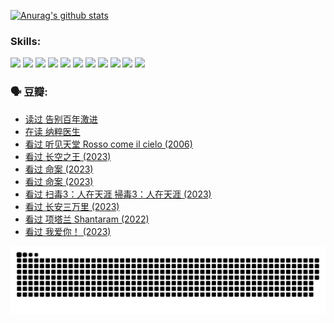 
[![Anurag's github stats](https://github-readme-stats.vercel.app/api?username=w940853815)](https://github.com/anuraghazra/github-readme-stats)

### Skills:

<code><img height="32" src="https://cdn.jsdelivr.net/npm/simple-icons@v5/icons/python.svg"></code>
<code><img height="32" src="https://cdn.jsdelivr.net/npm/simple-icons@v5/icons/javascript.svg"></code>
<code><img height="32" src="https://cdn.jsdelivr.net/npm/simple-icons@v5/icons/django.svg"></code>
<code><img height="32" src="https://cdn.jsdelivr.net/npm/simple-icons@v5/icons/flask.svg"></code>
<code><img height="32" src="https://cdn.jsdelivr.net/npm/simple-icons@v5/icons/vuetify.svg"></code>
<code><img height="32" src="https://cdn.jsdelivr.net/npm/simple-icons@v5/icons/git.svg"></code>
<code><img height="32" src="https://cdn.jsdelivr.net/npm/simple-icons@v5/icons/docker.svg"></code>
<code><img height="32" src="https://cdn.jsdelivr.net/npm/simple-icons@v5/icons/postgresql.svg"></code>
<code><img height="32" src="https://cdn.jsdelivr.net/npm/simple-icons@v5/icons/elasticsearch.svg"></code>
<code><img height="32" src="https://cdn.jsdelivr.net/npm/simple-icons@v5/icons/macos.svg"></code>
<code><img height="32" src="https://cdn.jsdelivr.net/npm/simple-icons@v5/icons/linux.svg"></code>

### 🗣 豆瓣:

<!-- DOUBAN-ACTIVITIES:START -->
- [读过 告别百年激进](https://www.douban.com/people/136069238/status/4406414036/?_i=97718311)
- [在读 纳粹医生](https://www.douban.com/people/136069238/status/4406413750/?_i=97718311)
- [看过 听见天堂 Rosso come il cielo‎ (2006)](https://www.douban.com/people/136069238/status/4401902014/?_i=97718311)
- [看过 长空之王‎ (2023)](https://www.douban.com/people/136069238/status/4397459053/?_i=97718311)
- [看过 命案‎ (2023)](https://www.douban.com/people/136069238/status/4395718336/?_i=97718311)
- [看过 命案‎ (2023)](https://www.douban.com/people/136069238/status/4395718257/?_i=97718311)
- [看过 扫毒3：人在天涯 掃毒3：人在天涯‎ (2023)](https://www.douban.com/people/136069238/status/4394601730/?_i=97718311)
- [看过 长安三万里‎ (2023)](https://www.douban.com/people/136069238/status/4391215935/?_i=97718311)
- [看过 项塔兰 Shantaram‎ (2022)](https://www.douban.com/people/136069238/status/4387849946/?_i=97718311)
- [看过 我爱你！‎ (2023)](https://www.douban.com/people/136069238/status/4385556252/?_i=97718311)
<!-- DOUBAN-ACTIVITIES:END -->


![Snake animation](https://raw.githubusercontent.com/w940853815/w940853815/output/github-contribution-grid-snake.svg)

<!--
**w940853815/w940853815** is a ✨ _special_ ✨ repository because its `README.md` (this file) appears on your GitHub profile.

Here are some ideas to get you started:

- 🔭 I’m currently working on ...
- 🌱 I’m currently learning ...
- 👯 I’m looking to collaborate on ...
- 🤔 I’m looking for help with ...
- 💬 Ask me about ...
- 📫 How to reach me: ...
- 😄 Pronouns: ...
- ⚡ Fun fact: ...
-->
